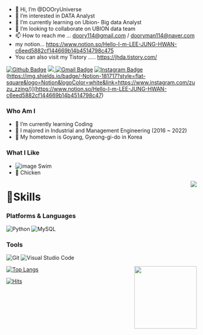 - 👋 Hi, I’m @DOOryUniverse
- 👀 I’m interested in DATA Analyst
- 🌱 I’m currently learning on Ubion- Big data Analyst
- 💞️ I’m looking to collaborate on UBION data team
- 📫 How to reach me ... doory114@gmail.com / dooryman114@naver.com
-  my notion... https://www.notion.so/Hello-I-m-LEE-JUNG-HWAN-c6eed5882cf144669b14b4514798c475
-  You can also visit my Tistory ..... https://jhda.tistory.com/


[![Github Badge](https://img.shields.io/badge/-Github-181717?style=flat-square&logo=Github&logoColor=white&link=https://www.instagram.com/zuzu_zzing/)](https://github.com/DOOryUniverse) <a href="https://jhda.tistory.com/"><img src="https://img.shields.io/badge/Tistory-181717?style=flat-square&logo=Tistory&logoColor=white"/> </a>[![Gmail Badge](https://img.shields.io/badge/Gmail-d14836?style=flat-square&logo=Gmail&logoColor=white&link=mailto:doory114@gmail.com)](mailto:doory114@gmail.com) [![Instagram Badge](https://img.shields.io/badge/-Instagram-dd2a7b?style=flat-square&logo=instagram&logoColor=white&link=https://www.instagram.com/zuzu_zzing/)](https://www.instagram.com/jghwan2da/) (https://img.shields.io/badge/-Notion-181717?style=flat-square&logo=Notion&logoColor=white&link=https://www.instagram.com/zuzu_zzing/)](https://www.notion.so/Hello-I-m-LEE-JUNG-HWAN-c6eed5882cf144669b14b4514798c47)


### Who Am I

- 🌱 I’m currently learning Coding
- 🥇 I majored in Industrial and Management Engineering (2016 ~ 2022)
- 🚅 My hometown is Goyang, Gyeong-gi-do in Korea


### What I Like

-  ![image](https://user-images.githubusercontent.com/95261734/167746531-c0cbe4b0-ad77-4fbc-812d-aca0ee1a2ce6.png)
Swim
- 🐓 Chicken


<img align='right' src="http://mazassumnida.wtf/api/v2/generate_badge?boj=doory114">  



# 💪Skills
### Platforms &amp; Languages
![Python](https://img.shields.io/badge/Python-3776AB.svg?&amp;style=for-the-badge&amp;logo=Python&amp;logoColor=white)
![MySQL](https://img.shields.io/badge/MySQL-4479A1.svg?&amp;style=for-the-badge&amp;logo=MySQL&amp;logoColor=white)




### Tools
![Git](https://img.shields.io/badge/Git-F05032.svg?&amp;style=for-the-badge&amp;logo=Git&amp;logoColor=white)
![Visual Studio Code](https://img.shields.io/badge/Visual%20Studio%20Code-007ACC.svg?&amp;style=for-the-badge&amp;logo=Visual%20Studio%20Code&amp;logoColor=white)


<img align='right' src="https://github-readme-stats.vercel.app/api?username=DOOryUniverse" height="165">  

[![Top Langs](https://github-readme-stats.vercel.app/api/top-langs/?username=DOOryUniverse)](https://github.com/DOOryUniverse/github-readme-stats)

[![Hits](https://hits.seeyoufarm.com/api/count/incr/badge.svg?url=https%3A%2F%2Fgithub.com%2FDOOryUniverse&count_bg=%23EB8B10&title_bg=%23684327&icon=&icon_color=%23E7E7E7&title=VISIT&edge_flat=false)](https://github.com/DOOryUniverse)



